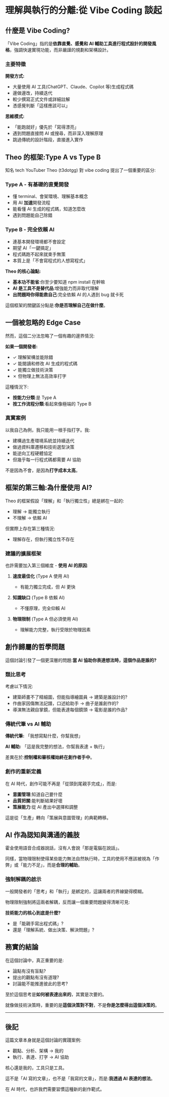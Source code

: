 ﻿# 理解與執行的分離:從 Vibe Coding 談起

<!-- audio: Vibe_Coding與AI時代的程式設計：當「理解」與「執行」分離，誰才是真正的開發者？.m4a -->

## 什麼是 Vibe Coding?

「Vibe Coding」指的是**依靠直覺、感覺和 AI 輔助工具進行程式設計的開發風格**，強調快速實現功能，而非嚴謹的規劃和架構設計。

### 主要特徵

**開發方式:**
- 大量使用 AI 工具(ChatGPT、Claude、Copilot 等)生成程式碼
- 邊做邊改，持續迭代
- 較少撰寫正式文件或詳細註解
- 憑感覺判斷「這樣應該可以」

**思維模式:**
- 「能跑就好」優先於「寫得漂亮」
- 遇到問題直接問 AI 或搜尋，而非深入理解原理
- 跳過傳統的設計階段，直接進入實作

## Theo 的框架:Type A vs Type B

知名 tech YouTuber Theo (t3dotgg) 對 vibe coding 提出了一個重要的區分:

### Type A - 有基礎的直覺開發
- 懂 terminal、會架環境、理解基本概念
- 用 AI **加速**開發流程
- 能看懂 AI 生成的程式碼，知道怎麼改
- 遇到問題能自己除錯

### Type B - 完全依賴 AI
- 連基本開發環境都不會設定
- 期望 AI「一鍵搞定」
- 程式碼跑不起來就束手無策
- 本質上是「不會寫程式的人想寫程式」

**Theo 的核心論點:**
- **基本功不能省**:你至少要知道 npm install 在幹嘛
- **AI 是工具不是替代品**:增強能力而非取代理解
- **出問題時你得能救自己**:完全依賴 AI 的人遇到 bug 就卡死

這個框架的關鍵區分點是:**你是否理解自己在做什麼**。

## 一個被忽略的 Edge Case

然而，這個二分法忽略了一個有趣的邊界情況:

**如果一個開發者:**
- ✓ 理解架構並能除錯
- ✓ 能閱讀和修改 AI 生成的程式碼
- ✓ 能獨立做技術決策
- ✗ 但物理上無法高效率打字

這種情況下:
- **按能力分類**:是 Type A
- **按工作流程分類**:看起來像極端的 Type B

### 真實案例

以我自己為例，我只能用一根手指打字。我:
- 建構過生產環境系統並持續迭代
- 做過資料庫遷移和技術選型決策
- 能逆向工程硬體協定
- 但幾乎每一行程式碼都需要 AI 協助

不是因為不會，是因為**打字成本太高**。

## 框架的第三軸:為什麼使用 AI?

Theo 的框架假設「理解」和「執行獨立性」總是綁在一起的:
- 理解 → 能獨立執行
- 不理解 → 依賴 AI

但實際上存在第三種情況:
- 理解存在，但執行獨立性不存在

### 建議的擴展框架

也許需要加入第三個維度 - **使用 AI 的原因**:

1. **速度最佳化** (Type A 使用 AI)
   - 有能力獨立完成，但 AI 更快
   
2. **知識缺口** (Type B 依賴 AI)
   - 不懂原理，完全仰賴 AI
   
3. **物理限制** (Type A 但必須使用 AI)
   - 理解能力完整，執行受限於物理因素

## 創作歸屬的哲學問題

這個討論引發了一個更深層的問題:**當 AI 協助你表達想法時，這個作品是誰的?**

### 類比思考

考慮以下情況:
- 建築師畫不了精細圖，但能指導繪圖員 → 建築是誰設計的?
- 作曲家因傷無法記譜，口述給助手 → 曲子是誰創作的?
- 導演無法親自掌鏡，但能表達每個鏡頭 → 電影是誰的作品?

### 傳統代筆 vs AI 輔助

**傳統代筆:**
「我想寫點什麼，你幫我想」

**AI 輔助:**
「這是我完整的想法，你幫我表達 + 執行」

差異在於:**控制權和審核權始終在創作者手中**。

### 創作的重新定義

在 AI 時代，創作可能不再是「從頭到尾親手完成」，而是:
- **意圖管理**:知道自己要什麼
- **品質把關**:能判斷結果好壞
- **策展能力**:從 AI 產出中選擇和調整

這是從「生產」轉向「策展與意圖管理」的典範轉移。

## AI 作為認知與溝通的義肢

霍金使用語音合成器說話，沒有人會說「那是電腦在說話」。

同樣，當物理限制使得某些能力無法自然執行時，工具的使用不應該被視為「作弊」或「能力不足」，而是**合理的輔助**。

### 強制解耦的啟示

一般開發者的「思考」和「執行」是綁定的，這讓兩者的界線變得模糊。

物理限制強制將這兩者解耦，反而讓一個重要問題變得清晰可見:

**技術能力的核心到底是什麼?**
- 是「能親手寫出程式碼」?
- 還是「理解系統、做出決策、解決問題」?

## 務實的結論

在這個討論中，真正重要的是:
- 論點有沒有盲點?
- 提出的觀點有沒有道理?
- 討論能不能推進彼此的思考?

至於這個思考是**如何被表達出來的**，其實是次要的。

就像做技術決策時，重要的是**這個決策對不對**，不是**你是怎麼得出這個決策的**。

---

## 後記

這篇文章本身就是這個討論的實踐案例:
- 觀點、分析、架構 → 我的
- 執行、表達、打字 → AI 協助

核心還是我的，工具只是工具。

這不是「AI 寫的文章」，也不是「我寫的文章」，而是:**我透過 AI 表達的想法**。

在 AI 時代，也許我們需要習慣這種新的創作範式。